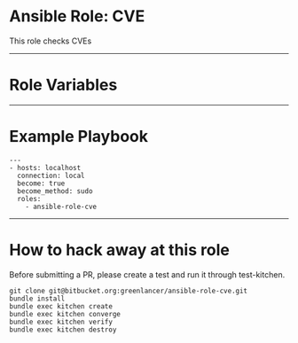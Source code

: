 # Ansible Role: CVE
This role checks CVEs

- - - -

# Role Variables


- - - -

# Example Playbook
```
---
- hosts: localhost
  connection: local
  become: true
  become_method: sudo
  roles:
    - ansible-role-cve
```

- - - -

# How to hack away at this role
Before submitting a PR, please create a test and run it through test-kitchen.

```
git clone git@bitbucket.org:greenlancer/ansible-role-cve.git
bundle install
bundle exec kitchen create
bundle exec kitchen converge
bundle exec kitchen verify
bundle exec kitchen destroy
```

